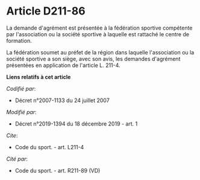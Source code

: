 # Article D211-86

La demande d'agrément est présentée à la fédération sportive compétente par l'association ou la société sportive à laquelle
est rattaché le centre de formation.

La fédération soumet au préfet de la région dans laquelle l'association ou la société sportive a son siège, avec son avis,
les demandes d'agrément présentées en application de l'article L. 211-4.

**Liens relatifs à cet article**

_Codifié par_:

  - Décret n°2007-1133 du 24 juillet 2007

_Modifié par_:

  - Décret n°2019-1394 du 18 décembre 2019 - art. 1

_Cite_:

  - Code du sport. - art. L211-4

_Cité par_:

  - Code du sport. - art. R211-89 (VD)

